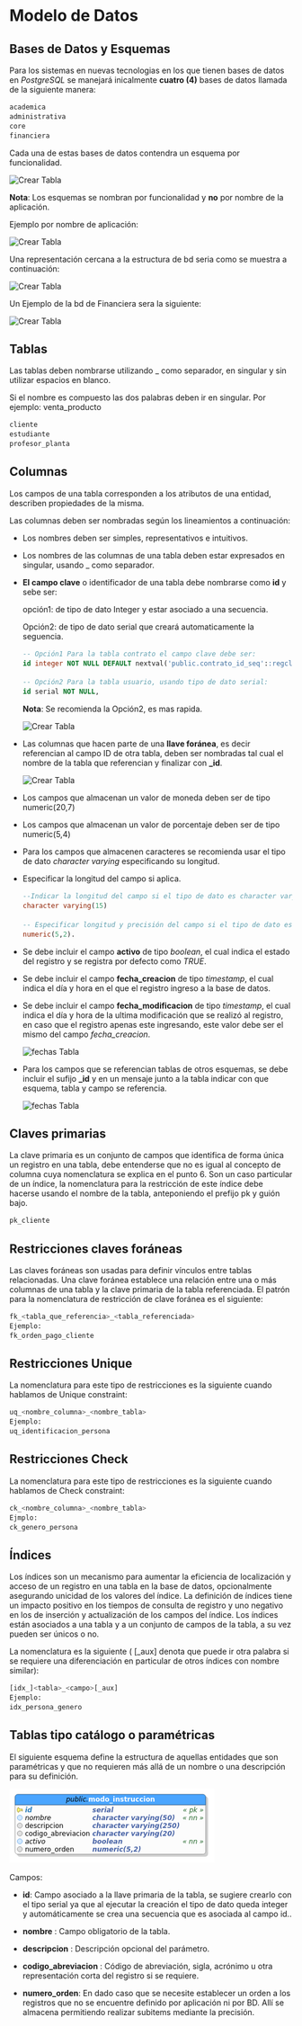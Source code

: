 # Modelo de Datos


## Bases de Datos y Esquemas

Para los sistemas en nuevas tecnologias en los que tienen bases de datos en *PostgreSQL* se manejará  inicalmente **cuatro (4)** bases de datos llamada de la siguiente manera:

```bash
academica
administrativa
core
financiera
```

Cada una de estas bases de datos contendra un esquema por funcionalidad.

  ![Crear Tabla](/modelo_de_datos/img/bd_esquemas.png)

**Nota**: Los esquemas se nombran por funcionalidad y **no** por nombre de la aplicación.

Ejemplo por nombre de aplicación:

  ![Crear Tabla](/modelo_de_datos/img/error_comun.png)

Una representación cercana a la estructura de bd seria como se muestra a continuación:

  ![Crear Tabla](/modelo_de_datos/img/bd_all.png)

Un Ejemplo de la bd de Financiera sera la siguiente:

  ![Crear Tabla](/modelo_de_datos/img/ejemplo_bd_esquemas.png)

## Tablas

Las tablas deben nombrarse utilizando _ como separador, en singular y sin utilizar espacios en blanco.

Si el nombre es compuesto las dos palabras deben ir en singular. Por ejemplo: venta_producto

```bash
cliente
estudiante
profesor_planta
```

## Columnas

Los campos de una tabla corresponden a los atributos de una entidad, describen propiedades de la misma.

Las columnas deben ser nombradas según los lineamientos a continuación:

- Los nombres deben ser simples, representativos e intuitivos.

- Los nombres de las columnas de una tabla deben estar expresados en singular, usando _ como separador.
- **El campo clave** o identificador de una tabla debe nombrarse como **id** y sebe ser:

  opción1: de tipo de dato Integer y estar asociado a una secuencia.

  Opción2: de tipo de dato serial que creará automaticamente la seguencia.

  ```sql
  -- Opción1 Para la tabla contrato el campo clave debe ser:
  id integer NOT NULL DEFAULT nextval('public.contrato_id_seq'::regclass)

  -- Opción2 Para la tabla usuario, usando tipo de dato serial:
  id serial NOT NULL,
  ```

  **Nota**: Se recomienda la Opción2, es mas rapida.

    ![Crear Tabla](/modelo_de_datos/img/001.png)

- Las columnas que hacen parte de una **llave foránea**, es decir referencian al campo ID de otra tabla, deben ser nombradas tal cual el nombre de la tabla que referencian y finalizar con **_id**.

    ![Crear Tabla](/modelo_de_datos/img/002.png)

- Los campos que almacenan un valor de moneda deben ser de tipo numeric(20,7)
- Los campos que almacenan un valor de porcentaje deben ser de tipo numeric(5,4)
- Para los campos que almacenen caracteres se recomienda usar el tipo de dato *character varying* especificando su longitud.
- Especificar la longitud del campo si aplica.

  ```sql
  --Indicar la longitud del campo si el tipo de dato es character varying:
  character varying(15)

  -- Especificar longitud y precisión del campo si el tipo de dato es Numeric:
  numeric(5,2).
  ```
- Se debe incluir el campo **activo** de tipo *boolean*, el cual indica el estado del registro y se registra por defecto como *TRUE*.

- Se debe incluir el campo **fecha_creacion** de tipo *timestamp*, el cual indica el día y hora en el que el registro ingreso a la base de datos.

- Se debe incluir el campo **fecha_modificacion** de tipo *timestamp*, el cual indica el día y hora de la ultima modificación que se realizó al registro, en caso que el registro apenas este ingresando, este valor debe ser el mismo del campo *fecha_creacion*.

    ![fechas Tabla](/modelo_de_datos/img/fechas_tablas.png)

- Para los campos que se referencian tablas de otros esquemas, se debe incluir el sufijo **_id** y en un mensaje junto a la tabla indicar con que esquema, tabla y campo se referencia.

    ![fechas Tabla](/modelo_de_datos/img/relacion_otros_esquemas.png)

## Claves primarias

La clave primaria es un conjunto de campos que identifica de forma única un registro en una tabla, debe entenderse que no es igual al concepto de columna cuya nomenclatura se explica en el punto 6. Son un caso particular de un índice, la nomenclatura para la restricción de este índice debe hacerse usando el nombre de la tabla, anteponiendo el prefijo pk y guión bajo.

```sql
pk_cliente
```

## Restricciones claves foráneas

Las claves foráneas son usadas para definir vínculos entre tablas relacionadas. Una clave foránea establece una relación entre una o más columnas de una tabla y la clave primaria de la tabla referenciada. El patrón para la nomenclatura de restricción de clave foránea es el siguiente:

```sql
fk_<tabla_que_referencia>_<tabla_referenciada>
Ejemplo:
fk_orden_pago_cliente
```

## Restricciones Unique

La nomenclatura para este tipo de restricciones es la siguiente cuando hablamos de Unique constraint:

```sql
uq_<nombre_columna>_<nombre_tabla>
Ejemplo:
uq_identificacion_persona
```

## Restricciones Check

La nomenclatura para este tipo de restricciones es la siguiente cuando hablamos de Check constraint:

```sql
ck_<nombre_columna>_<nombre_tabla>
Ejmplo:
ck_genero_persona
```

## Índices

Los índices son un mecanismo para aumentar la eficiencia de localización y acceso de un registro en una tabla en la base de datos, opcionalmente asegurando unicidad de los valores del índice. La definición de índices tiene un impacto positivo en los tiempos de consulta de registro y uno negativo en los de inserción y actualización de los campos del índice. Los índices están asociados a una tabla y a un conjunto de campos de la tabla, a su vez pueden ser únicos o no.

La nomenclatura es la siguiente ( [_aux] denota que puede ir otra palabra si se requiere una diferenciación en particular de otros índices con nombre similar):

```sql
[idx_]<tabla>_<campo>[_aux]    
Ejemplo:
idx_persona_genero
```

## Tablas tipo catálogo o paramétricas

El siguiente esquema define la estructura de aquellas entidades que son paramétricas y que no requieren más allá de un nombre o una descripción para su definición.

![Crear Tabla](/modelo_de_datos/img/lineamiento_tabla_parametrica.png)

Campos:

- **id**: Campo asociado a la llave primaria de la tabla, se sugiere crearlo con el tipo serial ya que al ejecutar la creación el tipo de dato queda integer y automáticamente se crea una secuencia que es asociada al campo id..

- **nombre** : Campo obligatorio de la tabla.

- **descripcion** : Descripción opcional del parámetro.

- **codigo_abreviacion** : Código de abreviación, sigla, acrónimo u otra representación corta del registro si se requiere.

- **numero_orden**: En dado caso que se necesite establecer un orden a los registros que no se encuentre definido por aplicación ni por BD. Allí se almacena permitiendo realizar subitems mediante la precisión.
